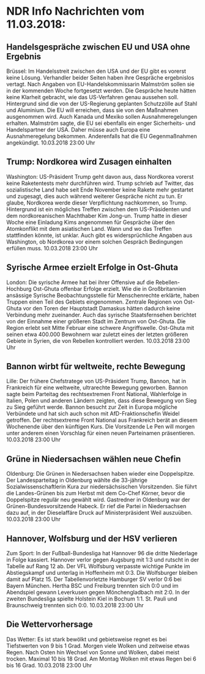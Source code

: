 # NDR Info Nachrichten vom 11.03.2018:


## Handelsgespräche zwischen EU und USA ohne Ergebnis
Brüssel:	Im Handelsstreit zwischen den USA und der EU gibt es vorerst keine Lösung. Verhandler beider Seiten haben ihre Gespräche ergebnislos vertagt. Nach Angaben von EU-Handelskommissarin Malmström sollen sie in der kommenden Woche fortgesetzt werden. Die Gespräche heute hätten keine Klarheit gebracht, wie das US-Verfahren genau aussehen soll. Hintergrund sind die von der US-Regierung geplanten Schutzzölle auf Stahl und Aluminium. Die EU will erreichen, dass sie von den Maßnahmen ausgenommen wird. Auch Kanada und Mexiko sollen Ausnahmeregelungen erhalten. Malmström sagte, die EU sei ebenfalls ein enger Sicherheits- und Handelspartner der USA. Daher müsse auch Europa eine Ausnahmeregelung bekommen. Anderenfalls hat die EU Gegenmaßnahmen angekündigt. 10.03.2018 23:00 Uhr 

## Trump: Nordkorea wird Zusagen einhalten
Washington:	US-Präsident Trump geht davon aus, dass Nordkorea vorerst keine Raketentests mehr durchführen wird. Trump schrieb auf Twitter, das sozialistische Land habe seit Ende November keine Rakete mehr gestartet und zugesagt, dies auch während weiterer Gespräche nicht zu tun. Er glaube, Nordkorea werde dieser Verpflichtung nachkommen, so Trump. Hintergrund ist ein mögliches Treffen zwischen dem US-Präsidenten und dem nordkoreanischen Machthaber Kim Jong-un. Trump hatte in dieser Woche eine Einladung Kims angenommen für Gespräche über den Atomkonflikt mit dem asiatischen Land. Wann und wo das Treffen stattfinden könnte, ist unklar. Auch gibt es widersprüchliche Angaben aus Washington, ob Nordkorea vor einem solchen Gespräch Bedingungen erfüllen muss. 10.03.2018 23:00 Uhr 

## Syrische Armee erzielt Erfolge in Ost-Ghuta
London:	Die syrische Armee hat bei ihrer Offensive auf die Rebellen-Hochburg Ost-Ghuta offenbar Erfolge erzielt. Wie die in Großbritannien ansässige Syrische Beobachtungsstelle für Menschenrechte erklärte, haben Truppen einen Teil des Gebiets eingenommen. Zentrale Regionen von Ost-Ghuta vor den Toren der Hauptstadt Damaskus hätten dadurch keine Verbindung mehr zueinander. Auch das syrische Staatsfernsehen berichtet von der Einnahme einer größeren Stadt im Zentrum von Ost-Ghuta. Die Region erlebt seit Mitte Februar eine schwere Angriffswelle. Ost-Ghuta mit seinen etwa 400.000 Bewohnern war zuletzt eines der letzten größeren Gebiete in Syrien, die von Rebellen kontrolliert werden. 10.03.2018 23:00 Uhr 

## Bannon wirbt für weltweite, rechte Bewegung
Lille: Der frühere Chefstratege von US-Präsident Trump, Bannon, hat in Frankreich für eine weltweite, ultrarechte Bewegung geworben. Bannon sagte beim Parteitag des rechtsextremen Front National, Wahlerfolge in Italien, Polen und anderen Ländern zeigten, dass diese Bewegung von Sieg zu Sieg geführt werde. Bannon besucht zur Zeit in Europa mögliche Verbündete und hat sich auch schon mit AfD-Fraktionschefin Weidel getroffen. Der rechtsextreme Front National aus Frankreich berät an diesem Wochenende über den künftigen Kurs. Die Vorsitzende Le Pen will morgen unter anderem einen Vorschlag für einen neuen Parteinamen präsentieren. 10.03.2018 23:00 Uhr 

## Grüne in Niedersachsen wählen neue Chefin
Oldenburg:	Die Grünen in Niedersachsen haben wieder eine Doppelspitze. Der Landesparteitag in Oldenburg wählte die 33-jährige Sozialwissenschaftlerin Kura zur niedersächsischen Vorsitzenden. Sie führt die Landes-Grünen bis zum Herbst mit dem Co-Chef Körner, bevor die Doppelspitze regulär neu gewählt wird. Gastredner in Oldenburg war der Grünen-Bundesvorsitzende Habeck. Er rief die Partei in Niedersachsen dazu auf, in der Dieselaffäre Druck auf Ministerpräsident Weil auszuüben. 10.03.2018 23:00 Uhr 

## Hannover, Wolfsburg und der HSV verlieren
Zum Sport: In der Fußball-Bundesliga hat Hannover 96 die dritte Niederlage in Folge kassiert. Hannover verlor gegen Augsburg mit 1:3 und rutscht in der Tabelle auf Rang 12 ab. Der VFL Wolfsburg verpasste wichtige Punkte im Abstiegskampf und unterlag in Hoffenheim mit 0:3. Die Wolfsburger bleiben damit auf Platz 15. Der Tabellenvorletzte Hamburger SV verlor 0:6 bei Bayern München. Hertha BSC und Freiburg trennten sich 0:0 und im Abendspiel gewann Leverkusen gegen Mönchengladbach mit 2:0. In der zweiten Bundesliga spielte Holstein Kiel in Bochum 1:1. St. Pauli und Braunschweig trennten sich 0:0. 10.03.2018 23:00 Uhr 

## Die Wettervorhersage
Das Wetter: Es ist stark bewölkt und gebietsweise regnet es bei Tiefstwerten von 9 bis 1 Grad. Morgen viele Wolken und zeitweise etwas Regen. Nach Osten hin Wechsel von Sonne und Wolken, dabei meist trocken. Maximal 10 bis 18 Grad. Am Montag Wolken mit etwas Regen bei 6 bis 16 Grad. 10.03.2018 23:00 Uhr 
